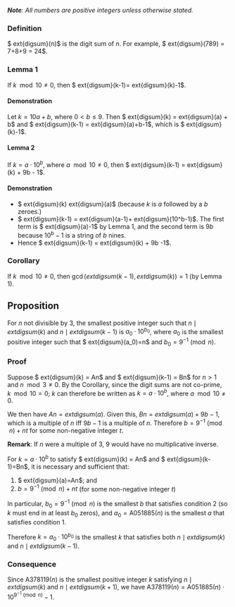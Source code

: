 
***Note**: All numbers are positive integers unless otherwise stated.*

### Definition

$	ext{digsum}(n)$ is the digit sum of $n$. For example, $	ext{digsum}(789) = 7+8+9 = 24$.

### Lemma 1

If $k \mod{10} \ne 0$, then $	ext{digsum}(k-1)= 	ext{digsum}(k)-1$.

#### Demonstration

Let $k = 10a + b$, where $0 < b \le 9$. Then $	ext{digsum}(k) = 	ext{digsum}(a) + b$ and $	ext{digsum}(k-1) = 	ext{digsum}(a)+b-1$, which is $	ext{digsum}(k)-1$.

#### Lemma 2

If $k = a \cdot 10^b$, where $a \mod{10} \ne 0$, then $	ext{digsum}(k-1) = 	ext{digsum}(k) + 9b - 1$.

#### Demonstration

* $	ext{digsum}(k) 	ext{digsum}(a)$ (because $k$ is $a$ followed by a $b$ zeroes.) 
* $	ext{digsum}(k-1) = 	ext{digsum}(a-1)+ 	ext{digsum}(10^b-1)$. The first term is $	ext{digsum}(a)-1$ by Lemma 1, and the second term is $9b$ because $10^b-1$ is a string of $b$ nines.
* Hence $	ext{digsum}(k-1) = 	ext{digsum}(k) + 9b -1$.

### Corollary

If $k \mod 10 \ne 0$, then $\gcd(	ext{digsum}(k-1), 	ext{digsum}(k)) = 1$ (by Lemma 1). 

## Proposition

For $n$ not divisible by 3, the smallest positive integer such that $n \mid 	ext{digsum}(k)$ and $n \mid 	ext{digsum}(k-1)$  is $a_0\cdot 10^{b_0}$, where $a_0$ is the smallest positive integer such that $	ext{digsum}(a_0)=n$ and $b_0=9^{-1}\pmod{n}$.

### Proof

Suppose $	ext{digsum}(k) = An$ and $	ext{digsum}(k-1) = Bn$ for $n>1$ and $n \mod 3 \ne 0$. By the Corollary, since the digit sums are not co-prime, $k \mod 10 = 0$; $k$ can therefore be written as $k = a \cdot 10^b$, where $a \mod 10 \ne 0$.

We then have $An = 	ext{digsum}(a)$. Given this, $Bn = 	ext{digsum}(a) + 9b - 1$, which is a multiple of $n$ iff $9b-1$ is a multiple of $n$. Therefore $b = 9^{-1} \pmod{n} + nt$ for some non-negative integer $t$. 

**Remark**: If $n$ were a multiple of 3, 9 would have no multiplicative inverse. 

For $k = a\cdot 10^b$ to satisfy $	ext{digsum}(k) = An$ and $	ext{digsum}(k-1)=Bn$, it is necessary and sufficient that:

1. $	ext{digsum}(a)=An$; and
2. $b = 9^{-1}\pmod{n} + nt$ (for some non-negative integer $t$)

In particular, $b_0 = 9^{-1} \pmod{n}$ is the smallest $b$ that satisfies condition 2 (so $k$ must end in at least $b_0$ zeros), and $a_0 = \text{A051885}(n)$ is the smallest $a$ that satisfies condition 1. 

Therefore $k = a_0 \cdot 10^{b_0}$ is the smallest $k$ that satisfies both $n \mid 	ext{digsum}(k)$ and $n \mid 	ext{digsum}(k-1)$.

### Consequence

Since $\text{A378119}(n)$ is the smallest positive integer $k$ satisfying $n \mid 	ext{digsum}(k)$ and $n \mid 	ext{digsum}(k+1)$, we have $\text{A378119}(n) = \text{A051885}(n) \cdot 10^{9^{-1} \pmod n}-1$.
